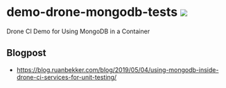 # demo-drone-mongodb-tests ![](https://cloud.drone.io/api/badges/ruanbekker/demo-drone-mongodb-tests/status.svg?branch=master)
Drone CI Demo for Using MongoDB in a Container

## Blogpost

- https://blog.ruanbekker.com/blog/2019/05/04/using-mongodb-inside-drone-ci-services-for-unit-testing/
